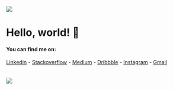 <img src="https://github.com/rodricobsanchez/rodricobsanchez/rodricosanchez.gif">

# Hello, world! 👋

#### You can find me on:
[Linkedin](https://www.linkedin.com/in/rodricobsanchez/) - [Stackoverflow](https://stackoverflow.com/users/18043328/rico) - [Medium](https://medium.com/@rodricobsanchez) - [Dribbble](https://dribbble.com/rodricobsanchez) - [Instagram](https://www.instagram.com/rodricobs/) - [Gmail](mailto:rodricobsanchez@gmail.com)
<br>
<br>
<br>
<img src="https://github-readme-stats.vercel.app/api?username=rodricobsanchez&show_icons=true&theme=radical" />
<br>
<br>
</div>


